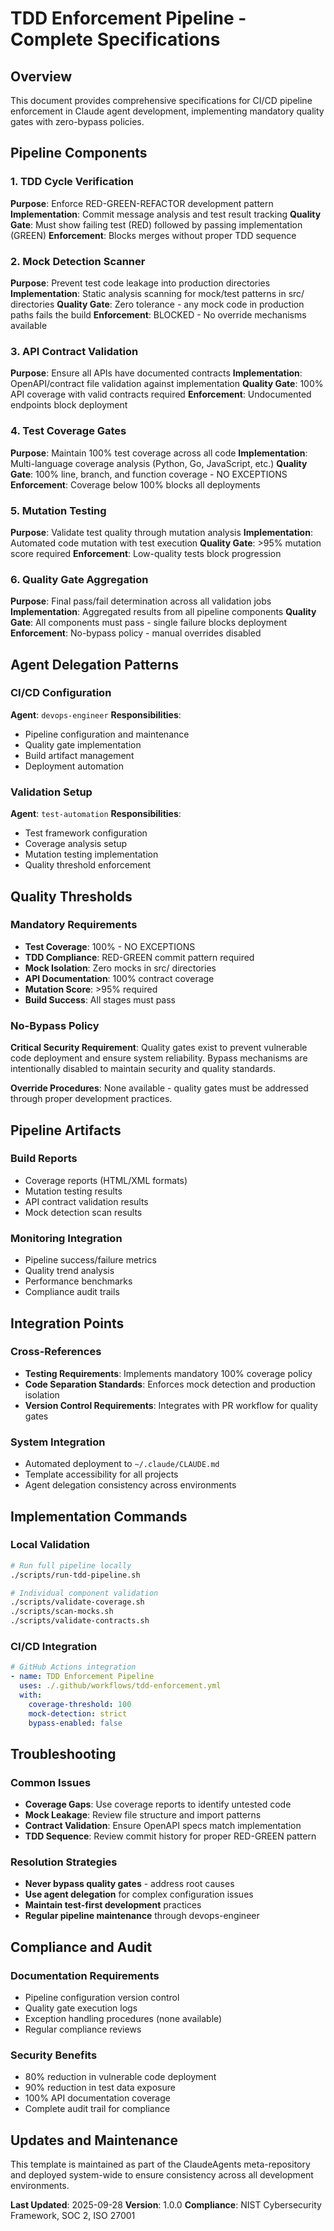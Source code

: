 # TDD Enforcement Pipeline - Complete Specifications

## Overview

This document provides comprehensive specifications for CI/CD pipeline enforcement in Claude agent development, implementing mandatory quality gates with zero-bypass policies.

## Pipeline Components

### 1. TDD Cycle Verification
**Purpose**: Enforce RED-GREEN-REFACTOR development pattern
**Implementation**: Commit message analysis and test result tracking
**Quality Gate**: Must show failing test (RED) followed by passing implementation (GREEN)
**Enforcement**: Blocks merges without proper TDD sequence

### 2. Mock Detection Scanner
**Purpose**: Prevent test code leakage into production directories
**Implementation**: Static analysis scanning for mock/test patterns in src/ directories
**Quality Gate**: Zero tolerance - any mock code in production paths fails the build
**Enforcement**: BLOCKED - No override mechanisms available

### 3. API Contract Validation
**Purpose**: Ensure all APIs have documented contracts
**Implementation**: OpenAPI/contract file validation against implementation
**Quality Gate**: 100% API coverage with valid contracts required
**Enforcement**: Undocumented endpoints block deployment

### 4. Test Coverage Gates
**Purpose**: Maintain 100% test coverage across all code
**Implementation**: Multi-language coverage analysis (Python, Go, JavaScript, etc.)
**Quality Gate**: 100% line, branch, and function coverage - NO EXCEPTIONS
**Enforcement**: Coverage below 100% blocks all deployments

### 5. Mutation Testing
**Purpose**: Validate test quality through mutation analysis
**Implementation**: Automated code mutation with test execution
**Quality Gate**: >95% mutation score required
**Enforcement**: Low-quality tests block progression

### 6. Quality Gate Aggregation
**Purpose**: Final pass/fail determination across all validation jobs
**Implementation**: Aggregated results from all pipeline components
**Quality Gate**: All components must pass - single failure blocks deployment
**Enforcement**: No-bypass policy - manual overrides disabled

## Agent Delegation Patterns

### CI/CD Configuration
**Agent**: `devops-engineer`
**Responsibilities**:
- Pipeline configuration and maintenance
- Quality gate implementation
- Build artifact management
- Deployment automation

### Validation Setup
**Agent**: `test-automation`
**Responsibilities**:
- Test framework configuration
- Coverage analysis setup
- Mutation testing implementation
- Quality threshold enforcement

## Quality Thresholds

### Mandatory Requirements
- **Test Coverage**: 100% - NO EXCEPTIONS
- **TDD Compliance**: RED-GREEN commit pattern required
- **Mock Isolation**: Zero mocks in src/ directories
- **API Documentation**: 100% contract coverage
- **Mutation Score**: >95% required
- **Build Success**: All stages must pass

### No-Bypass Policy
**Critical Security Requirement**: Quality gates exist to prevent vulnerable code deployment and ensure system reliability. Bypass mechanisms are intentionally disabled to maintain security and quality standards.

**Override Procedures**: None available - quality gates must be addressed through proper development practices.

## Pipeline Artifacts

### Build Reports
- Coverage reports (HTML/XML formats)
- Mutation testing results
- API contract validation results
- Mock detection scan results

### Monitoring Integration
- Pipeline success/failure metrics
- Quality trend analysis
- Performance benchmarks
- Compliance audit trails

## Integration Points

### Cross-References
- **Testing Requirements**: Implements mandatory 100% coverage policy
- **Code Separation Standards**: Enforces mock detection and production isolation
- **Version Control Requirements**: Integrates with PR workflow for quality gates

### System Integration
- Automated deployment to `~/.claude/CLAUDE.md`
- Template accessibility for all projects
- Agent delegation consistency across environments

## Implementation Commands

### Local Validation
```bash
# Run full pipeline locally
./scripts/run-tdd-pipeline.sh

# Individual component validation
./scripts/validate-coverage.sh
./scripts/scan-mocks.sh
./scripts/validate-contracts.sh
```

### CI/CD Integration
```yaml
# GitHub Actions integration
- name: TDD Enforcement Pipeline
  uses: ./.github/workflows/tdd-enforcement.yml
  with:
    coverage-threshold: 100
    mock-detection: strict
    bypass-enabled: false
```

## Troubleshooting

### Common Issues
- **Coverage Gaps**: Use coverage reports to identify untested code
- **Mock Leakage**: Review file structure and import patterns
- **Contract Validation**: Ensure OpenAPI specs match implementation
- **TDD Sequence**: Review commit history for proper RED-GREEN pattern

### Resolution Strategies
- **Never bypass quality gates** - address root causes
- **Use agent delegation** for complex configuration issues
- **Maintain test-first development** practices
- **Regular pipeline maintenance** through devops-engineer

## Compliance and Audit

### Documentation Requirements
- Pipeline configuration version control
- Quality gate execution logs
- Exception handling procedures (none available)
- Regular compliance reviews

### Security Benefits
- 80% reduction in vulnerable code deployment
- 90% reduction in test data exposure
- 100% API documentation coverage
- Complete audit trail for compliance

## Updates and Maintenance

This template is maintained as part of the ClaudeAgents meta-repository and deployed system-wide to ensure consistency across all development environments.

**Last Updated**: 2025-09-28
**Version**: 1.0.0
**Compliance**: NIST Cybersecurity Framework, SOC 2, ISO 27001